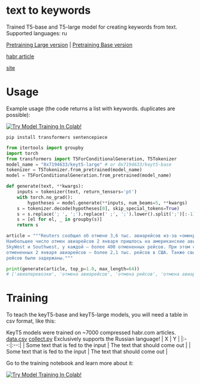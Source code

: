 # text to keywords
Trained T5-base and T5-large model for creating keywords from text.
Supported languages: ru


[Pretraining Large version](https://huggingface.co/0x7194633/keyt5-large)
|
[Pretraining Base version](https://huggingface.co/0x7194633/keyt5-base)

[habr article](https://habr.com/ru/post/599715/)

[site](https://0x7o.link/keyt5/)
# Usage
Example usage (the code returns a list with keywords. duplicates are possible):

[![Try Model Training In Colab!](https://colab.research.google.com/assets/colab-badge.svg)](https://colab.research.google.com/github/0x7o/text2keywords/blob/main/example/keyT5_use.ipynb)

```
pip install transformers sentencepiece
```

```python
from itertools import groupby
import torch
from transformers import T5ForConditionalGeneration, T5Tokenizer
model_name = "0x7194633/keyt5-large" # or 0x7194633/keyt5-base
tokenizer = T5Tokenizer.from_pretrained(model_name)
model = T5ForConditionalGeneration.from_pretrained(model_name)

def generate(text, **kwargs):
    inputs = tokenizer(text, return_tensors='pt')
    with torch.no_grad():
        hypotheses = model.generate(**inputs, num_beams=5, **kwargs)
    s = tokenizer.decode(hypotheses[0], skip_special_tokens=True)
    s = s.replace('; ', ';').replace(' ;', ';').lower().split(';')[:-1]
    s = [el for el, _ in groupby(s)]
    return s

article = """Reuters сообщил об отмене 3,6 тыс. авиарейсов из-за «омикрона» и погоды
Наибольшее число отмен авиарейсов 2 января пришлось на американские авиакомпании 
SkyWest и Southwest, у каждой — более 400 отмененных рейсов. При этом среди 
отмененных 2 января авиарейсов — более 2,1 тыс. рейсов в США. Также свыше 6400 
рейсов были задержаны."""

print(generate(article, top_p=1.0, max_length=64))  
# ['авиаперевозки', 'отмена авиарейсов', 'отмена рейсов', 'отмена авиарейсов', 'отмена рейсов', 'отмена авиарейсов']
```
# Training
To teach the keyT5-base and keyT5-large models, you will need a table in csv format, like this:

KeyT5 models were trained on ~7000 compressed habr.com articles. [data.csv](https://github.com/0x7o/text2keywords/blob/main/dataset/train.csv) [collect.py](https://github.com/0x7o/text2keywords/blob/main/dataset/collect.py)
Exclusively supports the Russian language!
| X | Y |
|:--:|:--:|
| Some text that is fed to the input | The text that should come out |
| Some text that is fed to the input | The text that should come out |

Go to the training notebook and learn more about it:

[![Try Model Training In Colab!](https://colab.research.google.com/assets/colab-badge.svg)](https://colab.research.google.com/github/0x7o/text2keywords/blob/main/example/keyT5_train.ipynb)


